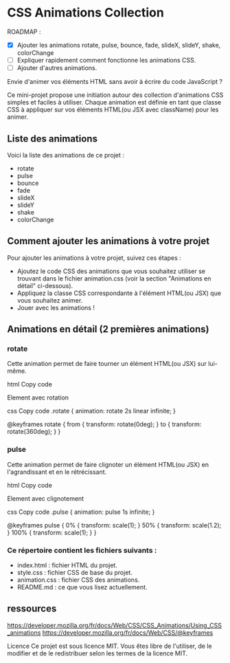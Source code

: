 # CSS Animations Collection

ROADMAP :

- [x] Ajouter les animations rotate, pulse, bounce, fade, slideX, slideY, shake, colorChange
- [ ] Expliquer rapidement comment fonctionne les animations CSS.
- [ ] Ajouter d'autres animations.

Envie d'animer vos éléments HTML sans avoir à écrire du code JavaScript ?

Ce mini-projet propose une initiation autour des collection d'animations CSS simples et faciles à utiliser.
Chaque animation est définie en tant que classe CSS à appliquer sur vos éléments HTML(ou JSX avec className) pour les animer.

## Liste des animations

Voici la liste des animations de ce projet :

- rotate
- pulse
- bounce
- fade
- slideX
- slideY
- shake
- colorChange

## Comment ajouter les animations à votre projet

Pour ajouter les animations à votre projet, suivez ces étapes :

- Ajoutez le code CSS des animations que vous souhaitez utiliser se trouvant dans le fichier animation.css (voir la section "Animations en détail" ci-dessous).
- Appliquez la classe CSS correspondante à l'élément HTML(ou JSX) que vous souhaitez animer.
- Jouer avec les animations !

## Animations en détail (2 premières animations)

### rotate

Cette animation permet de faire tourner un élément HTML(ou JSX) sur lui-même.

html
Copy code

<div class="rotate">Element avec rotation</div>

css
Copy code
.rotate {
animation: rotate 2s linear infinite;
}

@keyframes rotate {
from {
transform: rotate(0deg);
}
to {
transform: rotate(360deg);
}
}

### pulse

Cette animation permet de faire clignoter un élément HTML(ou JSX) en l'agrandissant et en le rétrécissant.

html
Copy code

<div class="pulse">Element avec clignotement</div>

css
Copy code
.pulse {
animation: pulse 1s infinite;
}

@keyframes pulse {
0% {
transform: scale(1);
}
50% {
transform: scale(1.2);
}
100% {
transform: scale(1);
}
}

### Ce répertoire contient les fichiers suivants :

- index.html : fichier HTML du projet.
- style.css : fichier CSS de base du projet.
- animation.css : fichier CSS des animations.
- README.md : ce que vous lisez actuellement.

## ressources

https://developer.mozilla.org/fr/docs/Web/CSS/CSS_Animations/Using_CSS_animations
https://developer.mozilla.org/fr/docs/Web/CSS/@keyframes

Licence
Ce projet est sous licence MIT. Vous êtes libre de l'utiliser, de le modifier et de le redistribuer selon les termes de la licence MIT.
